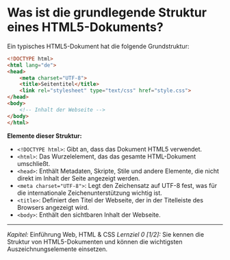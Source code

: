 # Was ist die grundlegende Struktur eines HTML5-Dokuments?

Ein typisches HTML5-Dokument hat die folgende Grundstruktur:

```html
<!DOCTYPE html>
<html lang="de">
<head>
    <meta charset="UTF-8">
    <title>Seitentitel</title>
    <link rel="stylesheet" type="text/css" href="style.css">
</head>
<body>
    <!-- Inhalt der Webseite -->
</body>
</html>
```
**Elemente dieser Struktur:**
- `<!DOCTYPE html>`: Gibt an, dass das Dokument HTML5 verwendet.
- `<html>`: Das Wurzelelement, das das gesamte HTML-Dokument umschließt.
- `<head>`: Enthält Metadaten, Skripte, Stile und andere Elemente, die nicht direkt im Inhalt der Seite angezeigt werden.
- `<meta charset="UTF-8">`: Legt den Zeichensatz auf UTF-8 fest, was für die internationale Zeichenunterstützung wichtig ist.
- `<title>`: Definiert den Titel der Webseite, der in der Titelleiste des Browsers angezeigt wird.
- `<body>`: Enthält den sichtbaren Inhalt der Webseite.

---

_Kapitel:_ Einführung Web, HTML & CSS
_Lernziel 0 \[1/2\]:_ Sie kennen die Struktur von HTML5-Dokumenten und können die wichtigsten Auszeichnungselemente einsetzen.
